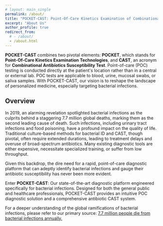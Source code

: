 ```yaml
---
# layout: main_single
permalink: /about/
title: "POCKET-CAST: Point-Of-Care Kinetics Examination of Combinational Antibiotics Susceptibility Test"
excerpt: "About Us"
author_profile: true
redirect_from: 
  # - /about/
  - /about.html
---
```



**POCKET-CAST** combines two pivotal elements: **POCKET**, which stands for **Point-Of-Care Kinetics Examination Technologies**, and **CAST**, an acronym for **Combinational Antibiotics Susceptibility Test**. Point-of-care (POC) testing is conducted directly at the patient's location rather than in a central or external lab. POC tests are applicable to blood, urine, mucosal swabs, or saliva samples. With POCKET-CAST, our vision is to reshape the landscape of personalized medicine, especially targeting bacterial infections.

## Overview

In 2019, an alarming revelation spotlighted bacterial infections as the culprits behind a staggering 7.7 million global deaths, marking them as the second leading cause of death. Such infections, including urinary tract infections and food poisoning, have a profound impact on the quality of life. Traditional culture-based methods for bacterial ID and CAST, though pivotal, often require extended durations, leading to treatment delays and overuse of broad-spectrum antibiotics. Many existing diagnostic tools are either expensive, necessitate specialized training, or suffer from low throughput.

Given this backdrop, the dire need for a rapid, point-of-care diagnostic platform that can adeptly identify bacterial infections and gauge their antibiotic susceptibility has never been more evident.

Enter **POCKET-CAST**: Our state-of-the-art diagnostic platform engineered specifically for bacterial infections. Designed for both the general public and healthcare professionals, POCKET-CAST provides an intuitive POC diagnostic solution and a comprehensive antibiotic CAST system.

For a deeper understanding of the global ramifications of bacterial infections, please refer to our primary source:
[7.7 million people die from bacterial infections annually.](https://www.reactgroup.org/news-and-views/news-and-opinions/year-2022/7-7-million-people-die-from-bacterial-infections-every-year/#:~:text=7.7%20million%20deaths%20around%20the%20world%20were%20found%20linked%20to,leading%20cause%20of%20death%20globally.)
